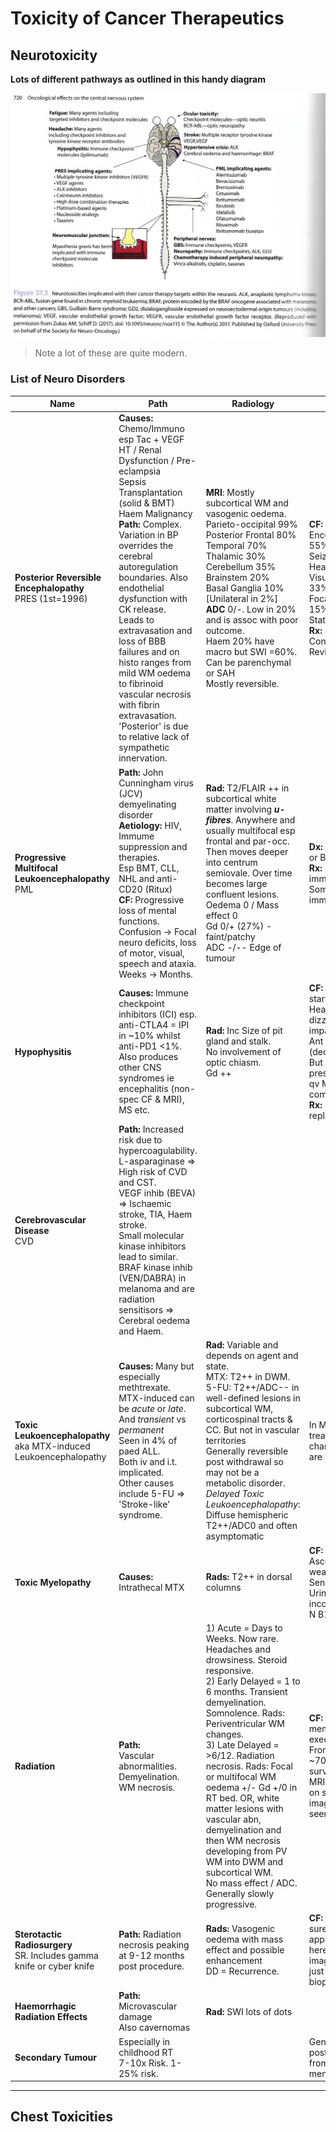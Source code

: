 # Toxicity of Cancer Therapeutics 

## Neurotoxicity

**Lots of different pathways as outlined in this handy diagram**

![Toxic Treatment Effect](images/neurotoxicities.jpg) 

> Note a lot of these are quite modern. 

### List of Neuro Disorders 

| Name    | Path     | Radiology     | Notes     |
|---------------- | --------------- | --------------- | --------------- |
| **Posterior Reversible Encephalopathy**<br>PRES (1st=1996)  | **Causes:**<br>Chemo/Immuno esp Tac + VEGF<br>HT / Renal Dysfunction / Pre-eclampsia<br>Sepsis<br>Transplantation (solid & BMT)<br>Haem Malignancy<br>**Path:** Complex. Variation in BP overrides the cerebral autoregulation boundaries. Also endothelial dysfunction with CK release.<br>Leads to extravasation and loss of BBB failures and on histo ranges from mild WM oedema to fibrinoid vascular necrosis with fibrin extravasation.<br>'Posterior' is due to relative lack of sympathetic innervation. | **MRI**: Mostly subcortical WM and vasogenic oedema.<br>Parieto-occipital 99%<br>Posterior Frontal 80%<br>Temporal 70%<br>Thalamic 30%<br>Cerebellum 35%<br>Brainstem 20%<br>Basal Ganglia 10%<br>[Unilateral in 2%]<br>**ADC** 0/-. Low in 20% and is assoc with poor outcome.<br>Haem 20% have macro but SWI =60%. Can be parenchymal or SAH<br>Mostly reversible. | **CF:** Quite extensive<br>Encephalopathy 55%<br>Seizures 70%<br>Headache 50%<br>Visual Disturbance 33%<br>Focal Neuro 10-15%<br>Status 10%<br>**Rx:** Supportive. Control of HT. Review Medication.  |
| **Progressive Multifocal Leukoencephalopathy**<br>PML | **Path:** John Cunningham virus (JCV) demyelinating disorder<br>**Aetiology:** HIV, Immume suppression and therapies. <br> Esp BMT, CLL, NHL and anti-CD20 (Ritux)<br>**CF:** Progressive loss of mental functions.<br>Confusion -> Focal neuro deficits, loss of motor, visual, speech and ataxia.<br> Weeks -> Months. | **Rad:** T2/FLAIR ++ in subcortical white matter involving ***u-fibres***. Anywhere and usually multifocal esp frontal and par-occ. Then moves deeper into centrum semiovale. Over time becomes large confluent lesions.<br>Oedema 0 / Mass effect 0 <br>Gd 0/+ (27%) - faint/patchy<br> ADC -/-- Edge of tumour | **Dx:** CSF for JC virus or Brain bx.<br> **Rx:** Difficult. Reverse immunosuppression. Some antivirals and immune stimulants. 
| **Hypophysitis** | **Causes:** Immune checkpoint inhibitors (ICI) esp. anti-CTLA4 = IPI in ~10% whilst anti-PD1 <1%.<br> Also produces other CNS syndromes ie encephalitis (non-spec CF & MRI), MS etc. | **Rad:** Inc Size of pit gland and stalk.<br> No involvement of optic chiasm.<br>Gd ++<br> | **CF:** 6-12/52 post start<br> Headaches, fatigue, dizziness, memory impairment.<br> Ant Pit dysfunction (dec ACTH, TSH). But post pit is preserved.<br> qv Mets when DI is common.<br> **Rx:** Steroids and pit replacement.  | 
| **Cerebrovascular Disease**<br> CVD| **Path:** Increased risk due to hypercoagulability.<br> L-asparaginase => High risk of CVD and CST.<br> VEGF inhib (BEVA) => Ischaemic stroke, TIA, Haem stroke.<br> Small molecular kinase inhibitors lead to similar.<br>BRAF kinase inhib (VEN/DABRA) in melanoma and are radiation sensitisors => Cerebral oedema and Haem. | | | 
| **Toxic Leukoencephalopathy**<br> aka MTX-induced Leukoencephalopathy | **Causes:** Many but especially methtrexate.<br> MTX-induced can be *acute* or *late*. And *transient* vs *permanent* <br>Seen in 4% of paed ALL.<br>Both iv and i.t. implicated.<br> Other causes include 5-FU => 'Stroke-like' syndrome. | **Rad:** Variable and depends on agent and state.<br> MTX: T2++ in DWM.<br> 5-FU: T2++/ADC-- in well-defined lesions in subcortical WM, corticospinal tracts & CC. But not in vascular territories<br>Generally reversible post withdrawal so may not be a metabolic disorder.<br> *Delayed Toxic Leukoencephalopathy*: Diffuse hemispheric T2++/ADC0 and often asymptomatic | In MTX 20% of treated have mild changes on MRI but are symptomatic. | 
| **Toxic Myelopathy** | **Causes:** Intrathecal MTX | **Rads:** T2++ in dorsal columns | **CF:** Mimics SACD<br> Ascending motor weakness<br> Sensory loss<br>Urinary and bowel incontinence<br> N B12 levels | 
| **Radiation** | **Path:**<br> Vascular abnormalities. Demyelination. WM necrosis. | 1) Acute = Days to Weeks. Now rare. Headaches and drowsiness. Steroid responsive.<br> 2) Early Delayed = 1 to 6 months. Transient demyelination. Somnolence. Rads: Periventricular WM changes.<br> 3) Late Delayed = >6/12. Radiation necrosis. Rads: Focal or multifocal WM oedema +/- Gd +/0 in RT bed. OR, white matter lesions with vascular abn, demyelination and then WM necrosis developing from PV WM into DWM and subcortical WM.<br>No mass effect / ADC. Generally slowly progressive. | **CF:** Progressive memory, attention, exec fn deficits.<br> From 4/12 on<br> ~70% of LT RT survivors.<br>MRI can be normal on structural imaging and only seen on DTI. | 
| **Sterotactic Radiosurgery**<br>SR. Includes gamma knife or cyber knife | **Path:** Radiation necrosis peaking at 9-12 months post procedure. | **Rads:** Vasogenic oedema with mass effect and possible enhancement<br>DD = Recurrence.  | **CF:** No one quite sure about the best approach to take here. ??perfusion imaging ?? PET. Or just follow up or biopsy. | 
| **Haemorrhagic Radiation Effects** | **Path:** Microvascular damage<br>Also cavernomas | **Rad:** SWI lots of dots | |
| **Secondary Tumour** | Especially in childhood RT<br>7-10x Risk. 1-25% risk.| | Generally from 5yrs post for Gliomas and from 15ys for meningiomas |

---- 

## Chest Toxicities 
